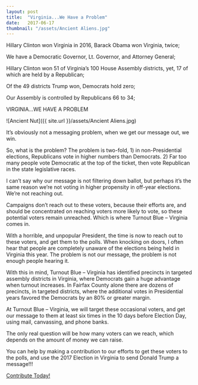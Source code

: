 ```yaml
---
layout: post
title:  "Virginia...We Have a Problem"
date:   2017-06-17
thumbnail: "/assets/Ancient Aliens.jpg"
---
```

Hillary Clinton won Virginia in 2016, Barack Obama won Virginia, twice;

We have a Democratic Governor, Lt. Governor, and Attorney General;

Hillary Clinton won 51 of Virginia’s 100 House Assembly districts, yet, 17 of which are held by a Republican;

Of the 49 districts Trump won, Democrats hold zero;

Our Assembly is controlled by Republicans 66 to 34;

VIRGINIA…WE HAVE A PROBLEM
<!--more-->

![Ancient Nut]({{ site.url }}/assets/Ancient Aliens.jpg)

It’s obviously not a messaging problem, when we get our message out, we win.

So, what is the problem? The problem is two-fold, 1) in non-Presidential elections, Republicans vote in higher numbers than Democrats.  2) Far too many people vote Democratic at the top of the ticket, then vote Republican in the state legislative races.

I can’t say why our message is not filtering down ballot, but perhaps it’s the same reason we’re not voting in higher propensity in off-year elections. We’re not reaching out.

Campaigns don’t reach out to these voters, because their efforts are, and should be concentrated on reaching voters more likely to vote, so these potential voters remain unreached. Which is where Turnout Blue – Virginia comes in.

With a horrible, and unpopular President, the time is now to reach out to these voters, and get them to the polls. When knocking on doors, I often hear that people are completely unaware of the elections being held in Virginia this year. The problem is not our message, the problem is not enough people hearing it.

With this in mind, Turnout Blue – Virginia has identified precincts in targeted assembly districts in Virginia, where Democrats gain a huge advantage when turnout increases.  In Fairfax County alone there are dozens of precincts, in targeted districts, where the additional votes in Presidential years favored the Democrats by an 80% or greater margin.

At Turnout Blue – Virginia, we will target these occasional voters, and get our message to them at least six times in the 10 days before Election Day, using mail, canvassing, and phone banks.  

The only real question will be how many voters can we reach, which depends on the amount of money we can raise. 

You can help by making a contribution to our efforts to get these voters to the polls, and use the 2017 Election in Virginia to send Donald Trump a message!!!

[Contribute Today!](http://actblue.com)




